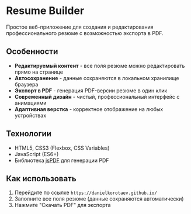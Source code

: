 # Resume Builder

Простое веб-приложение для создания и редактирования профессионального резюме с возможностью экспорта в PDF.

## Особенности

- **Редактируемый контент** - все поля резюме можно редактировать прямо на странице
- **Автосохранение** - данные сохраняются в локальном хранилище браузера
- **Экспорт в PDF** - генерация PDF-версии резюме в один клик
- **Современный дизайн** - чистый, профессиональный интерфейс с анимациями
- **Адаптивная верстка** - корректное отображение на любых устройствах

## Технологии

- HTML5, CSS3 (Flexbox, CSS Variables)
- JavaScript (ES6+)
- Библиотека [jsPDF](https://parall.ax/products/jspdf) для генерации PDF

## Как использовать

1. Перейдите по ссылке `https://danielkorotaev.github.io/`
2. Заполните все поля резюме (данные сохраняются автоматически)
3. Нажмите "Скачать PDF" для экспорта
